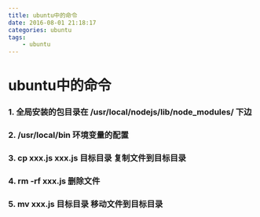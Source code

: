 ```yaml
---
title: ubuntu中的命令
date: 2016-08-01 21:18:17
categories: ubuntu
tags:
    - ubuntu
---
```


# ubuntu中的命令
### 1. 全局安装的包目录在 /usr/local/nodejs/lib/node_modules/ 下边
### 2. /usr/local/bin 环境变量的配置
### 3. cp xxx.js xxx.js 目标目录  复制文件到目标目录
### 4. rm -rf xxx.js 删除文件
### 5. mv xxx.js 目标目录  移动文件到目标目录